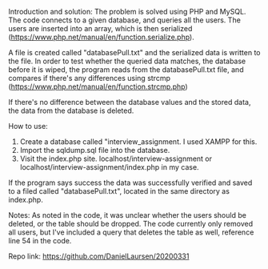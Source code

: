 Introduction and solution:
The problem is solved using PHP and MySQL. The code connects to a  given database, and queries all the users. 
The users are inserted into an array, which is then serialized (https://www.php.net/manual/en/function.serialize.php).

A file is created called "databasePull.txt" and the serialized data is written to the file. In order to test whether the queried data matches,
the database before it is wiped, the program reads from the databasePull.txt file, and compares if there's any differences using strcmp (https://www.php.net/manual/en/function.strcmp.php)

If there's no difference between the database values and the stored data, the data from the database is deleted. 

How to use:
1. Create a database called "interview_assignment. I used XAMPP for this. 
2. Import the sqldump.sql file into the database. 
3. Visit the index.php site. localhost/interview-assignment or localhost/interview-assignment/index.php in my case.

If the program says success the data was successfully verified and saved to a filed called "databasePull.txt", located in the same directory as index.php.

Notes:
As noted in the code, it was unclear whether the users should be deleted, or the table should be dropped. The code currently only removed all users, but I've included a query that deletes
the table as well, reference line 54 in the code.

Repo link:
https://github.com/DanielLaursen/20200331 
